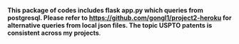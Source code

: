 **This package of codes includes flask app.py which queries from postgresql. Please refer to https://github.com/gongl1/project2-heroku for alternative queries from local json files. The topic USPTO patents is consistent across my projects**.
